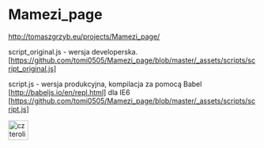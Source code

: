 # Mamezi_page
http://tomaszgrzyb.eu/projects/Mamezi_page/


script_original.js - wersja developerska.
[https://github.com/tomi0505/Mamezi_page/blob/master/_assets/scripts/script_original.js]

script.js - wersja produkcyjna, kompilacja za pomocą Babel [http://babeljs.io/en/repl.html] dla IE6
[https://github.com/tomi0505/Mamezi_page/blob/master/_assets/scripts/script.js]


<img width="40" src="https://cdn.pixabay.com/photo/2012/04/01/18/29/four-leaf-clover-23901_960_720.png" alt="czterolistna kończyna">
